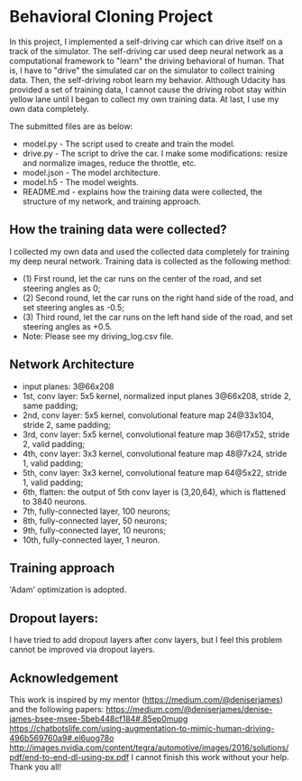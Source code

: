 # Behavioral Cloning Project

In this project, I implemented a self-driving car which can drive itself on a track of the simulator. The self-driving car used deep neural network as a computational framework to "learn" the driving behavioral of human. That is, I have to "drive" the simulated car on the simulator to collect training data. Then, the self-driving robot learn my behavior. Although Udacity has provided a set of training data, I cannot cause the driving robot stay within yellow lane until I began to collect my own training data. At last, I use my own data completely.

The submitted files are as below:

* model.py - The script used to create and train the model.
* drive.py - The script to drive the car. I make some modifications: resize and normalize images, reduce the throttle, etc. 
* model.json - The model architecture.
* model.h5 - The model weights.
* README.md - explains how the training data were collected, the structure of my network, and training approach.

## How the training data were collected?
I collected my own data and used the collected data completely for training my deep neural network.
Training data is collected as the following method:
* (1) First round, let the car runs on the center of the road, and set steering angles as 0;
* (2) Second round, let the car runs on the right hand side of the road, and set steering angles as -0.5;
* (3) Third round, let the car runs on the left hand side of the road, and set steering angles as +0.5.
* Note: Please see my driving_log.csv file.

## Network Architecture
* input planes: 3@66x208
* 1st, conv layer: 5x5 kernel, normalized input planes 3@66x208, stride 2, same padding;
* 2nd, conv layer: 5x5 kernel, convolutional feature map 24@33x104, stride 2, same padding;
* 3rd, conv layer: 5x5 kernel, convolutional feature map 36@17x52, stride 2, valid padding;
* 4th, conv layer: 3x3 kernel, convolutional feature map 48@7x24, stride 1, valid padding;
* 5th, conv layer: 3x3 kernel, convolutional feature map 64@5x22, stride 1, valid padding;
* 6th, flatten: the output of 5th conv layer is (3,20,64), which is flattened to 3840 neurons.
* 7th, fully-connected layer, 100 neurons;
* 8th, fully-connected layer, 50 neurons;
* 9th, fully-connected layer, 10 neurons;
* 10th, fully-connected layer, 1 neuron.
## Training approach
'Adam' optimization is adopted.

## Dropout layers:
I have tried to add dropout layers after conv layers, but I feel this problem cannot be improved via dropout layers.

## Acknowledgement

This work is inspired by my mentor (https://medium.com/@deniserjames) and the following papers:
https://medium.com/@deniserjames/denise-james-bsee-msee-5beb448cf184#.85ep0mupg
https://chatbotslife.com/using-augmentation-to-mimic-human-driving-496b569760a9#.el6uog78o
http://images.nvidia.com/content/tegra/automotive/images/2016/solutions/pdf/end-to-end-dl-using-px.pdf
I cannot finish this work without your help.
Thank you all!

